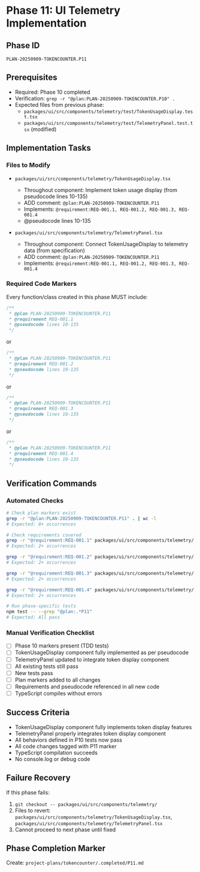 # Phase 11: UI Telemetry Implementation

## Phase ID

`PLAN-20250909-TOKENCOUNTER.P11`

## Prerequisites

- Required: Phase 10 completed
- Verification: `grep -r "@plan:PLAN-20250909-TOKENCOUNTER.P10" .`
- Expected files from previous phase:
  - `packages/ui/src/components/telemetry/test/TokenUsageDisplay.test.tsx`
  - `packages/ui/src/components/telemetry/test/TelemetryPanel.test.tsx` (modified)

## Implementation Tasks

### Files to Modify

- `packages/ui/src/components/telemetry/TokenUsageDisplay.tsx`
  - Throughout component: Implement token usage display (from pseudocode lines 10-135)
  - ADD comment: `@plan:PLAN-20250909-TOKENCOUNTER.P11`
  - Implements: `@requirement:REQ-001.1, REQ-001.2, REQ-001.3, REQ-001.4`
  - @pseudocode lines 10-135

- `packages/ui/src/components/telemetry/TelemetryPanel.tsx`
  - Throughout component: Connect TokenUsageDisplay to telemetry data (from specification)
  - ADD comment: `@plan:PLAN-20250909-TOKENCOUNTER.P11`
  - Implements: `@requirement:REQ-001.1, REQ-001.2, REQ-001.3, REQ-001.4`

### Required Code Markers

Every function/class created in this phase MUST include:

```typescript
/**
 * @plan PLAN-20250909-TOKENCOUNTER.P11
 * @requirement REQ-001.1
 * @pseudocode lines 10-135
 */
```

or

```typescript
/**
 * @plan PLAN-20250909-TOKENCOUNTER.P11
 * @requirement REQ-001.2
 * @pseudocode lines 10-135
 */
```

or

```typescript
/**
 * @plan PLAN-20250909-TOKENCOUNTER.P11
 * @requirement REQ-001.3
 * @pseudocode lines 10-135
 */
```

or

```typescript
/**
 * @plan PLAN-20250909-TOKENCOUNTER.P11
 * @requirement REQ-001.4
 * @pseudocode lines 10-135
 */
```

## Verification Commands

### Automated Checks

```bash
# Check plan markers exist
grep -r "@plan:PLAN-20250909-TOKENCOUNTER.P11" . | wc -l
# Expected: 8+ occurrences

# Check requirements covered
grep -r "@requirement:REQ-001.1" packages/ui/src/components/telemetry/ | wc -l
# Expected: 2+ occurrences

grep -r "@requirement:REQ-001.2" packages/ui/src/components/telemetry/ | wc -l
# Expected: 2+ occurrences

grep -r "@requirement:REQ-001.3" packages/ui/src/components/telemetry/ | wc -l
# Expected: 2+ occurrences

grep -r "@requirement:REQ-001.4" packages/ui/src/components/telemetry/ | wc -l
# Expected: 2+ occurrences

# Run phase-specific tests
npm test -- --grep "@plan:.*P11"
# Expected: All pass
```

### Manual Verification Checklist

- [ ] Phase 10 markers present (TDD tests)
- [ ] TokenUsageDisplay component fully implemented as per pseudocode
- [ ] TelemetryPanel updated to integrate token display component
- [ ] All existing tests still pass
- [ ] New tests pass
- [ ] Plan markers added to all changes
- [ ] Requirements and pseudocode referenced in all new code
- [ ] TypeScript compiles without errors

## Success Criteria

- TokenUsageDisplay component fully implements token display features
- TelemetryPanel properly integrates token display component
- All behaviors defined in P10 tests now pass
- All code changes tagged with P11 marker
- TypeScript compilation succeeds
- No console.log or debug code

## Failure Recovery

If this phase fails:

1. `git checkout -- packages/ui/src/components/telemetry/`
2. Files to revert: `packages/ui/src/components/telemetry/TokenUsageDisplay.tsx`, `packages/ui/src/components/telemetry/TelemetryPanel.tsx`
3. Cannot proceed to next phase until fixed

## Phase Completion Marker

Create: `project-plans/tokencounter/.completed/P11.md`